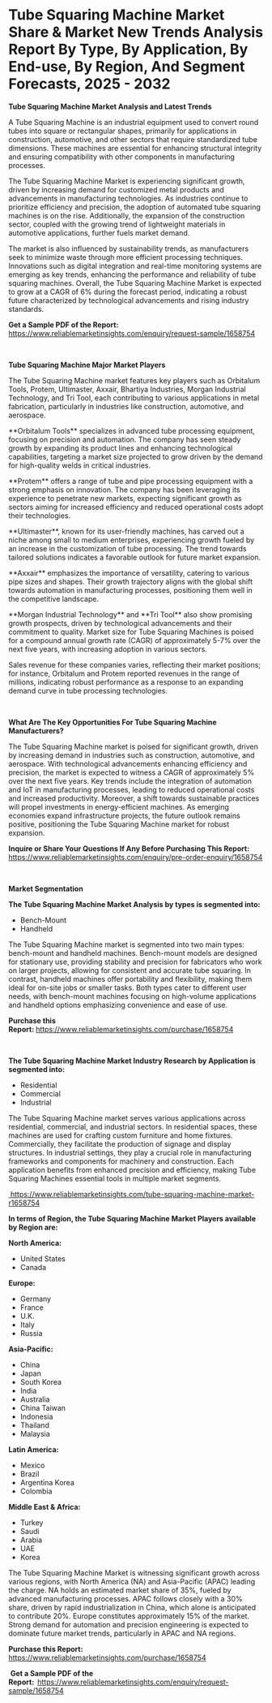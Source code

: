 <p><h1>Tube Squaring Machine Market Share & Market New Trends Analysis Report By Type, By Application, By End-use, By Region, And Segment Forecasts, 2025 - 2032</h1></p><p><strong>Tube Squaring Machine Market Analysis and Latest Trends</strong></p>
<p><p>A Tube Squaring Machine is an industrial equipment used to convert round tubes into square or rectangular shapes, primarily for applications in construction, automotive, and other sectors that require standardized tube dimensions. These machines are essential for enhancing structural integrity and ensuring compatibility with other components in manufacturing processes.</p><p>The Tube Squaring Machine Market is experiencing significant growth, driven by increasing demand for customized metal products and advancements in manufacturing technologies. As industries continue to prioritize efficiency and precision, the adoption of automated tube squaring machines is on the rise. Additionally, the expansion of the construction sector, coupled with the growing trend of lightweight materials in automotive applications, further fuels market demand.</p><p>The market is also influenced by sustainability trends, as manufacturers seek to minimize waste through more efficient processing techniques. Innovations such as digital integration and real-time monitoring systems are emerging as key trends, enhancing the performance and reliability of tube squaring machines. Overall, the Tube Squaring Machine Market is expected to grow at a CAGR of 6% during the forecast period, indicating a robust future characterized by technological advancements and rising industry standards.</p></p>
<p><strong>Get a Sample PDF of the Report:&nbsp;</strong> <a href="https://www.reliablemarketinsights.com/enquiry/request-sample/1658754?utm_campaign=2717&utm_medium=2&utm_source=Github&utm_content=ia&utm_term=16042025&utm_id=tube-squaring-machine">https://www.reliablemarketinsights.com/enquiry/request-sample/1658754</a></p>
<p>&nbsp;</p>
<p><strong>Tube Squaring Machine Major Market Players</strong></p>
<p><p>The Tube Squaring Machine market features key players such as Orbitalum Tools, Protem, Ultimaster, Axxair, Bhartiya Industries, Morgan Industrial Technology, and Tri Tool, each contributing to various applications in metal fabrication, particularly in industries like construction, automotive, and aerospace.</p><p>**Orbitalum Tools** specializes in advanced tube processing equipment, focusing on precision and automation. The company has seen steady growth by expanding its product lines and enhancing technological capabilities, targeting a market size projected to grow driven by the demand for high-quality welds in critical industries.</p><p>**Protem** offers a range of tube and pipe processing equipment with a strong emphasis on innovation. The company has been leveraging its experience to penetrate new markets, expecting significant growth as sectors aiming for increased efficiency and reduced operational costs adopt their technologies.</p><p>**Ultimaster**, known for its user-friendly machines, has carved out a niche among small to medium enterprises, experiencing growth fueled by an increase in the customization of tube processing. The trend towards tailored solutions indicates a favorable outlook for future market expansion.</p><p>**Axxair** emphasizes the importance of versatility, catering to various pipe sizes and shapes. Their growth trajectory aligns with the global shift towards automation in manufacturing processes, positioning them well in the competitive landscape.</p><p>**Morgan Industrial Technology** and **Tri Tool** also show promising growth prospects, driven by technological advancements and their commitment to quality. Market size for Tube Squaring Machines is poised for a compound annual growth rate (CAGR) of approximately 5-7% over the next five years, with increasing adoption in various sectors.</p><p>Sales revenue for these companies varies, reflecting their market positions; for instance, Orbitalum and Protem reported revenues in the range of millions, indicating robust performance as a response to an expanding demand curve in tube processing technologies.</p></p>
<p>&nbsp;</p>
<p><strong>What Are The Key Opportunities For Tube Squaring Machine Manufacturers?</strong></p>
<p><p>The Tube Squaring Machine market is poised for significant growth, driven by increasing demand in industries such as construction, automotive, and aerospace. With technological advancements enhancing efficiency and precision, the market is expected to witness a CAGR of approximately 5% over the next five years. Key trends include the integration of automation and IoT in manufacturing processes, leading to reduced operational costs and increased productivity. Moreover, a shift towards sustainable practices will propel investments in energy-efficient machines. As emerging economies expand infrastructure projects, the future outlook remains positive, positioning the Tube Squaring Machine market for robust expansion.</p></p>
<p><strong>Inquire or Share Your Questions If Any Before Purchasing This Report:</strong> <a href="https://www.reliablemarketinsights.com/enquiry/pre-order-enquiry/1658754?utm_campaign=2717&utm_medium=2&utm_source=Github&utm_content=ia&utm_term=16042025&utm_id=tube-squaring-machine">https://www.reliablemarketinsights.com/enquiry/pre-order-enquiry/1658754</a></p>
<p>&nbsp;</p>
<p><strong>Market Segmentation</strong></p>
<p><strong>The Tube Squaring Machine Market Analysis by types is segmented into:</strong></p>
<p><ul><li>Bench-Mount</li><li>Handheld</li></ul></p>
<p><p>The Tube Squaring Machine market is segmented into two main types: bench-mount and handheld machines. Bench-mount models are designed for stationary use, providing stability and precision for fabricators who work on larger projects, allowing for consistent and accurate tube squaring. In contrast, handheld machines offer portability and flexibility, making them ideal for on-site jobs or smaller tasks. Both types cater to different user needs, with bench-mount machines focusing on high-volume applications and handheld options emphasizing convenience and ease of use.</p></p>
<p><strong>Purchase this Report:&nbsp;</strong><a href="https://www.reliablemarketinsights.com/purchase/1658754?utm_campaign=2717&utm_medium=2&utm_source=Github&utm_content=ia&utm_term=16042025&utm_id=tube-squaring-machine">https://www.reliablemarketinsights.com/purchase/1658754</a></p>
<p>&nbsp;</p>
<p><strong>The Tube Squaring Machine Market Industry Research by Application is segmented into:</strong></p>
<p><ul><li>Residential</li><li>Commercial</li><li>Industrial</li></ul></p>
<p><p>The Tube Squaring Machine market serves various applications across residential, commercial, and industrial sectors. In residential spaces, these machines are used for crafting custom furniture and home fixtures. Commercially, they facilitate the production of signage and display structures. In industrial settings, they play a crucial role in manufacturing frameworks and components for machinery and construction. Each application benefits from enhanced precision and efficiency, making Tube Squaring Machines essential tools in multiple market segments.</p></p>
<p><a href="https://www.reliablemarketinsights.com/tube-squaring-machine-market-r1658754?utm_campaign=2717&utm_medium=2&utm_source=Github&utm_content=ia&utm_term=16042025&utm_id=tube-squaring-machine">&nbsp;https://www.reliablemarketinsights.com/tube-squaring-machine-market-r1658754</a></p>
<p><strong>In terms of Region, the Tube Squaring Machine Market Players available by Region are:</strong></p>
<p>
    <p> <strong> North America: </strong>
        <ul>
            <li>United States</li>
            <li>Canada</li>
        </ul>
        </p> 
    <p> <strong> Europe: </strong>
        <ul>
            <li>Germany</li>
            <li>France</li>
            <li>U.K.</li>
            <li>Italy</li>
            <li>Russia</li>
        </ul>
        </p> 
    <p> <strong> Asia-Pacific: </strong>
        <ul>
            <li>China</li>
            <li>Japan</li>
            <li>South Korea</li>
            <li>India</li>
            <li>Australia</li>
            <li>China Taiwan</li>
            <li>Indonesia</li>
            <li>Thailand</li>
            <li>Malaysia</li>
        </ul>
        </p> 
    <p> <strong> Latin America: </strong>
        <ul>
            <li>Mexico</li>
            <li>Brazil</li>
            <li>Argentina Korea</li>
            <li>Colombia</li>
        </ul>
        </p> 
    <p> <strong> Middle East & Africa: </strong>
        <ul>
            <li>Turkey</li>
            <li>Saudi</li>
            <li>Arabia</li>
            <li>UAE</li>
            <li>Korea</li>
        </ul>
    </p>
    </p>
<p><p>The Tube Squaring Machine Market is witnessing significant growth across various regions, with North America (NA) and Asia-Pacific (APAC) leading the charge. NA holds an estimated market share of 35%, fueled by advanced manufacturing processes. APAC follows closely with a 30% share, driven by rapid industrialization in China, which alone is anticipated to contribute 20%. Europe constitutes approximately 15% of the market. Strong demand for automation and precision engineering is expected to dominate future market trends, particularly in APAC and NA regions.</p></p>
<p><strong>Purchase this Report: </strong><a href="https://www.reliablemarketinsights.com/purchase/1658754?utm_campaign=2717&utm_medium=2&utm_source=Github&utm_content=ia&utm_term=16042025&utm_id=tube-squaring-machine">https://www.reliablemarketinsights.com/purchase/1658754</a></p>
<p>&nbsp;<strong>Get a Sample PDF of the Report:&nbsp;&nbsp;</strong><a href="https://www.reliablemarketinsights.com/enquiry/request-sample/1658754?utm_campaign=2717&utm_medium=2&utm_source=Github&utm_content=ia&utm_term=16042025&utm_id=tube-squaring-machine">https://www.reliablemarketinsights.com/enquiry/request-sample/1658754</a></p>
<p><strong></strong></p>
<p><p></p><p></p><p></p></p>